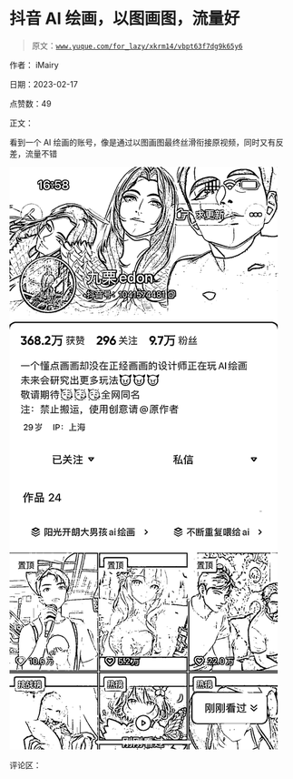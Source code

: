 # 抖音 AI 绘画，以图画图，流量好

> 原文：[`www.yuque.com/for_lazy/xkrm14/vbpt63f7dg9k65y6`](https://www.yuque.com/for_lazy/xkrm14/vbpt63f7dg9k65y6)

作者： iMairy

日期：2023-02-17

点赞数：49

正文：

看到一个 AI 绘画的账号，像是通过以图画图最终丝滑衔接原视频，同时又有反差，流量不错

![](img/8a53ab25339b9bcbff9de29e703c347e.png)

评论区：



